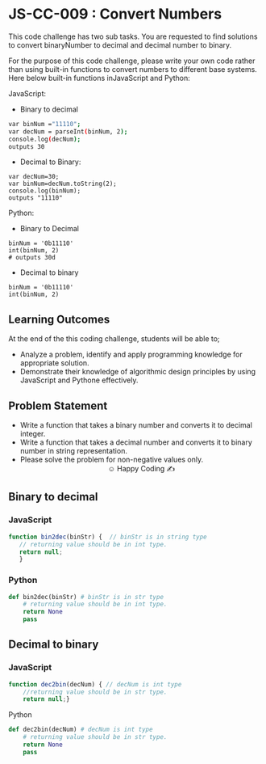 

# JS-CC-009 : Convert Numbers
This code challenge has two sub tasks. 
You are requested to find solutions to convert binaryNumber to decimal and decimal number to binary.
  
For the purpose of this code challenge, please write your own code rather than using built-in functions to convert numbers to different base systems. Here below built-in functions inJavaScript and Python:

JavaScript:
 - Binary to decimal
```bash
var binNum ="11110";
var decNum = parseInt(binNum, 2);
console.log(decNum); 
outputs 30
```
 - Decimal to Binary:
```
var decNum=30;
var binNum=decNum.toString(2);
console.log(binNum); 
outputs "11110"
```

Python:
 - Binary to Decimal
 ```
 binNum = '0b11110'
 int(binNum, 2)
 # outputs 30d
 ```
 - Decimal to binary
 ```
binNum = '0b11110'
int(binNum, 2)
```

## Learning Outcomes

At the end of the this coding challenge, students will be able to;
- Analyze a problem, identify and apply programming knowledge for appropriate solution.
- Demonstrate their knowledge of algorithmic design principles by using JavaScript and Pythone effectively.

## Problem Statement


- Write a function that takes a binary number and converts it to decimal integer.
- Write a function that takes a decimal number and converts it to binary number in string representation.
- Please solve the problem for non-negative values only.
    <center> ☺ Happy Coding ✍


## Binary to decimal
### JavaScript
```js
function bin2dec(binStr) {  // binStr is in string type 
   // returning value should be in int type.
   return null;
   }
```

### Python

```py
def bin2dec(binStr) # binStr is in str type
    # returning value should be in int type.
    return None
    pass
```
## Decimal to binary
### JavaScript
```js
function dec2bin(decNum) { // decNum is int type 
    //returning value should be in str type.
    return null;}
```
Python
```py
def dec2bin(decNum) # decNum is int type
    # returning value should be in str type.
    return None
    pass
```
